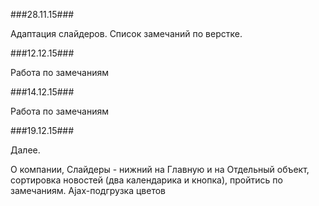 ###28.11.15###

Адаптация слайдеров.
Список замечаний по верстке.


###12.12.15###

Работа по замечаниям

###14.12.15###

Работа по замечаниям


###19.12.15###

Далее.

О компании, Слайдеры - нижний на Главную и на Отдельный объект, сортировка новостей (два календарика и кнопка),
пройтись по замечаниям. Ajax-подгрузка цветов
